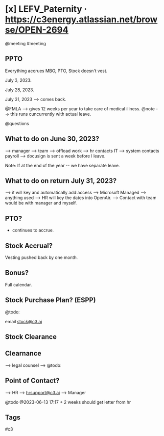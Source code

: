 # [x] LEFV_Paternity · https://c3energy.atlassian.net/browse/OPEN-2694

@meeting
#meeting
## PPTO

Everything accrues
MBO, PTO,
Stock doesn't vest.

July 3, 2023.

July 28, 2023.

July 31, 2023 --> comes back.

@FMLA --> gives 12 weeks per year to take care of medical illness.
@note --> this runs cuncurrently with actual leave.

@questions

## What to do on June 30, 2023?

--> manager
--> team
--> offload work
--> hr contacts IT
--> system contacts payroll
--> docusign is sent a week before I leave.

Note: If at the end of the year -- we have separate leave.

## What to do on return July 31, 2023?

--> it will key and automatically add access
--> Microsoft Managed --> anything used
--> HR will key the dates into OpenAir.
--> Contact with team would be with manager and myself.

## PTO?

- continues to accrue.

## Stock Accrual?

Vesting pushed back by one month.

## Bonus?

Full calendar.

## Stock Purchase Plan? (ESPP)

@todo:

email stock@c3.ai

## Stock Clearance

## Clearnance

--> legal counsel -->
@todo:

## Point of Contact?

--> HR --> hrsupport@c3.ai
--> Manager

@todo
@2023-06-13 17:17 + 2 weeks should get letter from hr

## Tags

#c3 
